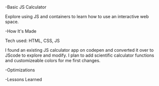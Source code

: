 -Basic JS Calculator

Explore using JS and containers to learn how to use an interactive web space.

-How It's Made

Tech used: HTML, CSS, JS

I found an existing JS calculator app on codepen and converted it over to JScode to explore and modify. I plan to add scientific calculator functions and customizeable colors for me first changes.

-Optimizations

-Lessons Learned
